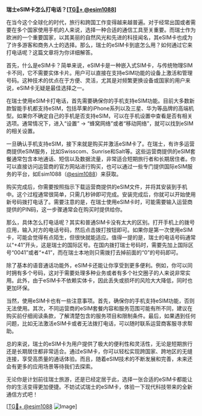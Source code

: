 **瑞士eSIM卡怎么打电话？[[TG💪+ @esim1088](https://t.me/s/esim1088)]**

在当今这个全球化的时代，旅行和跨国工作变得越来越普遍。对于经常出国或者需要在多个国家使用手机的人来说，选择一种合适的通信工具至关重要。而瑞士作为欧洲的一个重要国家，以其美丽的自然风光和先进的科技闻名，其eSIM卡也成为了许多游客和商务人士的选择。那么，瑞士的eSIM卡到底怎么用？如何通过它来打电话呢？这篇文章将为你详细解答。

首先，什么是eSIM卡？简单来说，eSIM卡是一种嵌入式SIM卡，与传统物理SIM卡不同，它不需要实体卡片。用户可以直接在支持eSIM功能的设备上激活和管理号码。这种技术的优点在于方便、灵活，尤其是对频繁更换设备或国家的用户来说，eSIM卡无疑是最佳选择之一。

在瑞士使用eSIM卡打电话，首先需要确保你的手机支持eSIM功能。目前大多数新款智能手机都支持eSIM，包括苹果的iPhone系列以及三星、华为等品牌的高端机型。如果你不确定自己的手机是否支持eSIM，可以在手机设置中查看是否有相关选项。通常情况下，进入“设置” -> “蜂窝网络”或者“移动网络”，就可以找到eSIM的相关设置。

一旦确认手机支持eSIM，接下来就是购买并激活eSIM卡了。在瑞士，有许多运营商提供eSIM服务，比如Swisscom、Sunrise和Salt等。这些运营商提供的eSIM套餐通常包含本地通话、短信以及数据流量，非常适合短期旅行者和长期居住者。你可以直接访问运营商的官方网站进行购买，也可以通过一些专门提供国际eSIM服务的平台，如Esim1088（[@esim1088](https://t.me/s/esim1088)）来获取。

购买完成后，你需要按照指示下载运营商提供的eSIM文件，并将其安装到手机中。这个过程通常很简单，只需几秒钟即可完成。安装完成后，你就可以开始使用新号码拨打电话了。需要注意的是，在瑞士使用eSIM卡时，可能需要输入运营商提供的PIN码，这一步骤通常会在购买时提供给你。

那么，具体怎么打电话呢？其实和普通SIM卡没有太大的区别。打开手机上的拨号应用，输入对方的电话号码，然后点击拨打按钮即可。如果你是第一次使用eSIM卡，可能会觉得有点陌生，但很快就能适应。值得一提的是，瑞士的电话号码通常以“+41”开头，这是瑞士的国际区号。在国内拨打瑞士号码时，需要先加上国际区号“0041”或者“+41”，而在瑞士本地则只需拨打去掉前面的“0”的号码即可。

除了基本的语音通话功能外，eSIM卡还能让你享受到更多便利。例如，你可以同时拥有多个号码，这对于需要处理多种业务或者有多个社交圈子的人来说非常实用。此外，由于eSIM卡不依赖实体卡，因此丢失或损坏的风险大大降低，同时也更加环保。

当然，使用eSIM卡也有一些注意事项。首先，确保你的手机支持eSIM功能，否则无法使用。其次，不同运营商的eSIM套餐内容和服务范围可能有所不同，建议在购买前仔细阅读条款，了解清楚包含的服务项目和限制条件。最后，如果遇到任何问题，比如无法激活eSIM卡或者无法拨打电话，可以随时联系运营商客服寻求帮助。

总的来说，瑞士的eSIM卡为用户提供了极大的便利性和灵活性，无论是短期旅行还是长期居住都非常适合。通过eSIM卡，你可以轻松实现跨国家、跨地区的无缝连接，享受高质量的通话体验。而且，随着eSIM技术的不断发展和完善，未来还会有更多的应用场景等待我们去探索。

无论你是计划前往瑞士旅游，还是已经定居于此，选择一张合适的eSIM卡都能让你的生活变得更加便捷。不妨试试瑞士的eSIM卡，体验一下现代科技带来的全新通信方式吧！

[[TG💪+ @esim1088](https://t.me/s/esim1088) ![Image](https://i.postimg.cc/4NQfJmqS/Snipaste-2025-05-13-00-14-12.png)]